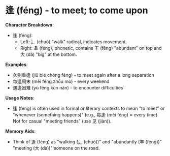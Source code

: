 # **逢 (féng) - to meet; to come upon**

**Character Breakdown**:  
- 逢 (féng):
  - Left: 辶 (chuò) "walk" radical, indicates movement.
  - Right: 夆 (féng), phonetic, contains 丰 (fēng) "abundant" on top and 大 (dà) "big" at the bottom.

**Examples**:  
- 久别重逢 (jiǔ bié chóng féng) - to meet again after a long separation  
- 每逢周末 (měi féng zhōu mò) - every weekend  
- 遇逢困难 (yù féng kùn nán) - to encounter difficulties

**Usage Notes**:  
- 逢 (féng) is often used in formal or literary contexts to mean "to meet" or "whenever (something happens)" (e.g., 每逢 (měi féng) = every time). Not for casual "meeting friends" (use 见 (jiàn)).

**Memory Aids**:  
- Think of 逢 (féng) as "walking (辶 (chuò))" and "abundantly (丰 (fēng))" "meeting (大 (dà))" someone on the road.